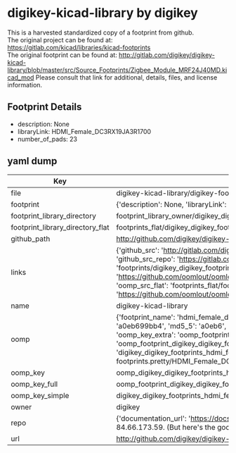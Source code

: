 # digikey-kicad-library by digikey  
This is a harvested standardized copy of a footprint from github.  
The original project can be found at:  
https://gitlab.com/kicad/libraries/kicad-footprints  
The original footprint can be found at:
http://gitlab.com/digikey/digikey-kicad-library/blob/master/src/Source_Footprints/Zigbee_Module_MRF24J40MD.kicad_mod
Please consult that link for additional, details, files, and license information.  
## Footprint Details
* description: None  
* libraryLink: HDMI_Female_DC3RX19JA3R1700  
* number_of_pads: 23  
## yaml dump  
| Key | Value |  
| --- | --- |  
| file | digikey-kicad-library/digikey-footprints.pretty/HDMI_Female_DC3RX19JA3R1700.kicad_mod |  
| footprint | {'description': None, 'libraryLink': 'HDMI_Female_DC3RX19JA3R1700', 'number_of_pads': 23} |  
| footprint_library_directory | footprint_library_owner/digikey_digikey-kicad-library |  
| footprint_library_directory_flat | footprints_flat/digikey_digikey_footprints_hdmi_female_dc3rx19ja3r1700/working |  
| github_path | http://github.com/digikey/digikey-kicad-library/blob/master/digikey-footprints.pretty/HDMI_Female_DC3RX19JA3R1700.kicad_mod |  
| links | {'github_src': 'http://gitlab.com/digikey/digikey-kicad-library/blob/master/src/Source_Footprints/Zigbee_Module_MRF24J40MD.kicad_mod', 'github_src_repo': 'https://gitlab.com/kicad/libraries/kicad-footprints', 'oomp_bot': 'footprints/digikey_digikey_footprints_hdmi_female_dc3rx19ja3r1700/working', 'oomp_bot_github': 'https://github.com/oomlout/oomlout_oomp_footprint_bot/tree/main/footprints/digikey_digikey_footprints_hdmi_female_dc3rx19ja3r1700/working', 'oomp_src_flat': 'footprints_flat/footprints_flat/digikey_digikey_footprints_hdmi_female_dc3rx19ja3r1700/working', 'oomp_src_flat_github': 'https://github.com/oomlout/oomlout_oomp_footprint_src/tree/main/footprints_flat/digikey_digikey_footprints_hdmi_female_dc3rx19ja3r1700/working'} |  
| name | digikey-kicad-library |  
| oomp | {'footprint_name': 'hdmi_female_dc3rx19ja3r1700', 'library_name': 'digikey_footprints', 'md5': 'a0eb699bb4bec507a1da7ec9e5611e8d', 'md5_10': 'a0eb699bb4', 'md5_5': 'a0eb6', 'md5_6': 'a0eb69', 'oomp_key': 'oomp_digikey_digikey_footprints_hdmi_female_dc3rx19ja3r1700', 'oomp_key_extra': 'oomp_footprint_digikey_digikey_footprints_hdmi_female_dc3rx19ja3r1700', 'oomp_key_full': 'oomp_footprint_digikey_digikey_footprints_hdmi_female_dc3rx19ja3r1700_a0eb69', 'oomp_key_simple': 'digikey_digikey_footprints_hdmi_female_dc3rx19ja3r1700', 'original_filename': 'digikey-kicad-library/digikey-footprints.pretty/HDMI_Female_DC3RX19JA3R1700.kicad_mod', 'owner_name': 'digikey'} |  
| oomp_key | oomp_digikey_digikey_footprints_hdmi_female_dc3rx19ja3r1700 |  
| oomp_key_full | oomp_footprint_digikey_digikey_footprints_hdmi_female_dc3rx19ja3r1700 |  
| oomp_key_simple | digikey_digikey_footprints_hdmi_female_dc3rx19ja3r1700 |  
| owner | digikey |  
| repo | {'documentation_url': 'https://docs.github.com/rest/overview/resources-in-the-rest-api#rate-limiting', 'message': "API rate limit exceeded for 84.66.173.59. (But here's the good news: Authenticated requests get a higher rate limit. Check out the documentation for more details.)"} |  
| url | http://github.com/digikey/digikey-kicad-library |  

